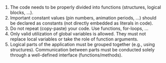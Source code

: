 1. The code needs to be properly divided into functions (structures, logical blocks, ...).
2. Important constant values (pin numbers, animation periods, ...) should be declared as constants (not directly embedded as literals in code).
3. Do not repeat (copy-paste) your code. Use functions, for-loops, ...
4. Only valid utilization of global variables is allowed. They must not replace local variables or take the role of function arguments.
5. Logical parts of the application must be grouped together (e.g., using structures). Communication between parts must be conducted solely through a well-defined interface (functions/methods).
